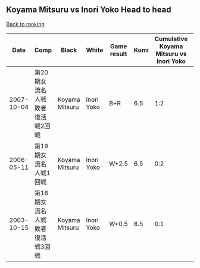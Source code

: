 ## Koyama Mitsuru vs Inori Yoko Head to head

[Back to ranking](../../index.md)




| **Date** | **Comp** | **Black** | **White** | **Game result** | **Komi** | **Cumulative Koyama Mitsuru vs Inori Yoko** | **Koyama Mitsuru streak** | **Inori Yoko streak** | 
| --- | --- | --- | --- | --- | --- | --- | --- | --- |
| 2007-10-04 | 第20期女流名人戦敗者復活戦2回戦 | Koyama Mitsuru | Inori Yoko | B+R | 6.5 | 1:2 | 1 | 0 | 
| 2006-05-11 | 第19期女流名人戦1回戦 | Koyama Mitsuru | Inori Yoko | W+2.5 | 6.5 | 0:2 | 0 | 2 | 
| 2003-10-15 | 第16期女流名人戦敗者復活戦3回戦 | Koyama Mitsuru | Inori Yoko | W+0.5 | 6.5 | 0:1 | 0 | 1 |




